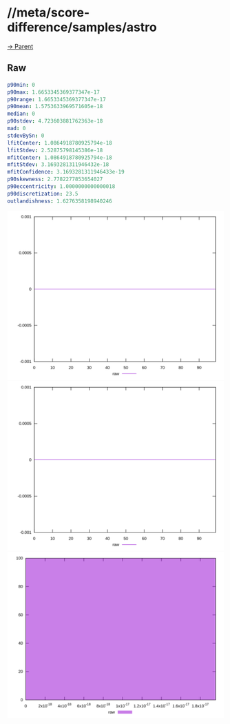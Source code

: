 
# //meta/score-difference/samples/astro

[→ Parent](../..)


## Raw


```yaml
p90min: 0
p90max: 1.6653345369377347e-17
p90range: 1.6653345369377347e-17
p90mean: 1.5753633969571605e-18
median: 0
p90stdev: 4.723603881762363e-18
mad: 0
stdevBySn: 0
lfitCenter: 1.0864918780925794e-18
lfitStdev: 2.52875798145386e-18
mfitCenter: 1.0864918780925794e-18
mfitStdev: 3.1693281311946432e-18
mfitConfidence: 3.1693281311946433e-19
p90skewness: 2.7782277853654027
p90eccentricity: 1.0000000000000018
p90discretization: 23.5
outlandishness: 1.6276358198940246

```

![PLOT: raw-values](./raw/values.svg)![PLOT: raw-sorted](./raw/sorted.svg)![PLOT: raw-histogram](./raw/histogram.svg)